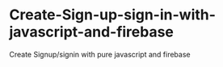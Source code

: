 # Create-Sign-up-sign-in-with-javascript-and-firebase
Create Signup/signin with pure javascript and firebase
